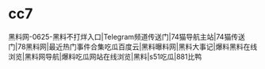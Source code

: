 # cc7
黑料网-0625-黑料不打烊入口|Telegram频道传送门|74猫导航主站|74猫传送门|78黑料网|最近热门事件合集吃瓜百度云|黑料曝料网|黑料大事记|爆料黑料在线浏览|黑料网导航|爆料吃瓜网站在线浏览|黑料|s51吃瓜|881比鸭
